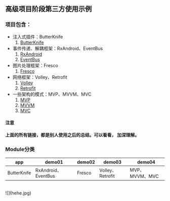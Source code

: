 ## 高级项目阶段第三方使用示例
### 项目包含：
- 注入式插件：ButterKnife
    1. [ButterKnife](http://jakewharton.github.io/butterknife/)
- 事件传递、解耦框架：RxAndroid、EventBus
    1. [RxAndroid](http://blog.csdn.net/caroline_wendy/article/details/50444461)
    2. [EventBus](http://blog.csdn.net/harvic880925/article/details/40660137)
- 图片处理框架：Fresco
    1. [Fresco](http://fresco-cn.org/)
- 网络框架：Volley、Retrofit
    1. [Volley](http://bxbxbai.github.io/2014/09/14/android-working-with-volley/)
    2. [Retrofit](http://square.github.io/retrofit/)
- 一些架构的模式：MVP、MVVM、MVC
    1. [MVP](http://blog.csdn.net/vector_yi/article/details/24719873)
    2. [MVVM](https://gold.xitu.io/entry/56781baf00b01b78ac54c10a)
    3. [MVC](http://blog.csdn.net/feiduclear_up/article/details/46363207)

#### 注意
**上面的所有链接，都是别人使用之后的总结。可以看看， 加深理解。**

### Module分类
app|demo01|demo02|demo03|demo04
---|------|------|------|------
|ButterKnife|RxAndroid、EventBus|Fresco|Volley、Retrofit|MVP、MVVM、MVC

</br>
![](hehe.jpg)




